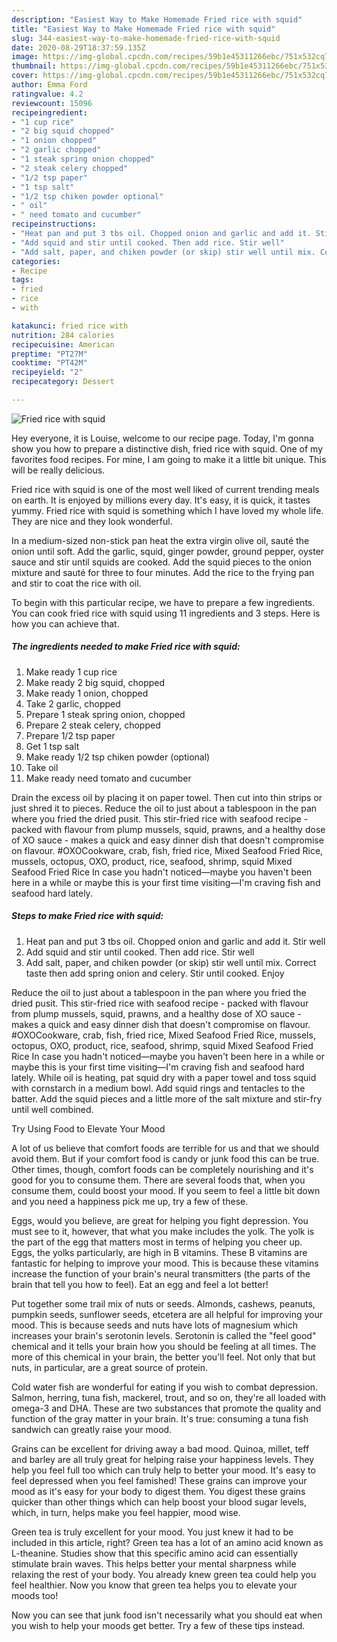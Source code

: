 ```yaml
---
description: "Easiest Way to Make Homemade Fried rice with squid"
title: "Easiest Way to Make Homemade Fried rice with squid"
slug: 344-easiest-way-to-make-homemade-fried-rice-with-squid
date: 2020-08-29T18:37:59.135Z
image: https://img-global.cpcdn.com/recipes/59b1e45311266ebc/751x532cq70/fried-rice-with-squid-recipe-main-photo.jpg
thumbnail: https://img-global.cpcdn.com/recipes/59b1e45311266ebc/751x532cq70/fried-rice-with-squid-recipe-main-photo.jpg
cover: https://img-global.cpcdn.com/recipes/59b1e45311266ebc/751x532cq70/fried-rice-with-squid-recipe-main-photo.jpg
author: Emma Ford
ratingvalue: 4.2
reviewcount: 15096
recipeingredient:
- "1 cup rice"
- "2 big squid chopped"
- "1 onion chopped"
- "2 garlic chopped"
- "1 steak spring onion chopped"
- "2 steak celery chopped"
- "1/2 tsp paper"
- "1 tsp salt"
- "1/2 tsp chiken powder optional"
- " oil"
- " need tomato and cucumber"
recipeinstructions:
- "Heat pan and put 3 tbs oil. Chopped onion and garlic and add it. Stir well"
- "Add squid and stir until cooked. Then add rice. Stir well"
- "Add salt, paper, and chiken powder (or skip) stir well until mix. Correct taste then add spring onion and celery. Stir until cooked. Enjoy"
categories:
- Recipe
tags:
- fried
- rice
- with

katakunci: fried rice with 
nutrition: 284 calories
recipecuisine: American
preptime: "PT27M"
cooktime: "PT42M"
recipeyield: "2"
recipecategory: Dessert

---
```



![Fried rice with squid](https://img-global.cpcdn.com/recipes/59b1e45311266ebc/751x532cq70/fried-rice-with-squid-recipe-main-photo.jpg)

Hey everyone, it is Louise, welcome to our recipe page. Today, I'm gonna show you how to prepare a distinctive dish, fried rice with squid. One of my favorites food recipes. For mine, I am going to make it a little bit unique. This will be really delicious.

Fried rice with squid is one of the most well liked of current trending meals on earth. It is enjoyed by millions every day. It's easy, it is quick, it tastes yummy. Fried rice with squid is something which I have loved my whole life. They are nice and they look wonderful.

In a medium-sized non-stick pan heat the extra virgin olive oil, sauté the onion until soft. Add the garlic, squid, ginger powder, ground pepper, oyster sauce and stir until squids are cooked. Add the squid pieces to the onion mixture and sauté for three to four minutes. Add the rice to the frying pan and stir to coat the rice with oil.


To begin with this particular recipe, we have to prepare a few ingredients. You can cook fried rice with squid using 11 ingredients and 3 steps. Here is how you can achieve that.

<!--inarticleads1-->

##### The ingredients needed to make Fried rice with squid:

1. Make ready 1 cup rice
1. Make ready 2 big squid, chopped
1. Make ready 1 onion, chopped
1. Take 2 garlic, chopped
1. Prepare 1 steak spring onion, chopped
1. Prepare 2 steak celery, chopped
1. Prepare 1/2 tsp paper
1. Get 1 tsp salt
1. Make ready 1/2 tsp chiken powder (optional)
1. Take  oil
1. Make ready  need tomato and cucumber


Drain the excess oil by placing it on paper towel. Then cut into thin strips or just shred it to pieces. Reduce the oil to just about a tablespoon in the pan where you fried the dried pusit. This stir-fried rice with seafood recipe - packed with flavour from plump mussels, squid, prawns, and a healthy dose of XO sauce - makes a quick and easy dinner dish that doesn&#39;t compromise on flavour. #OXOCookware, crab, fish, fried rice, Mixed Seafood Fried Rice, mussels, octopus, OXO, product, rice, seafood, shrimp, squid Mixed Seafood Fried Rice In case you hadn&#39;t noticed—maybe you haven&#39;t been here in a while or maybe this is your first time visiting—I&#39;m craving fish and seafood hard lately. 

<!--inarticleads2-->

##### Steps to make Fried rice with squid:

1. Heat pan and put 3 tbs oil. Chopped onion and garlic and add it. Stir well
1. Add squid and stir until cooked. Then add rice. Stir well
1. Add salt, paper, and chiken powder (or skip) stir well until mix. Correct taste then add spring onion and celery. Stir until cooked. Enjoy


Reduce the oil to just about a tablespoon in the pan where you fried the dried pusit. This stir-fried rice with seafood recipe - packed with flavour from plump mussels, squid, prawns, and a healthy dose of XO sauce - makes a quick and easy dinner dish that doesn&#39;t compromise on flavour. #OXOCookware, crab, fish, fried rice, Mixed Seafood Fried Rice, mussels, octopus, OXO, product, rice, seafood, shrimp, squid Mixed Seafood Fried Rice In case you hadn&#39;t noticed—maybe you haven&#39;t been here in a while or maybe this is your first time visiting—I&#39;m craving fish and seafood hard lately. While oil is heating, pat squid dry with a paper towel and toss squid with cornstarch in a medium bowl. Add squid rings and tentacles to the batter. Add the squid pieces and a little more of the salt mixture and stir-fry until well combined. 

Try Using Food to Elevate Your Mood


A lot of us believe that comfort foods are terrible for us and that we should avoid them. But if your comfort food is candy or junk food this can be true. Other times, though, comfort foods can be completely nourishing and it's good for you to consume them. There are several foods that, when you consume them, could boost your mood. If you seem to feel a little bit down and you need a happiness pick me up, try a few of these.

Eggs, would you believe, are great for helping you fight depression. You must see to it, however, that what you make includes the yolk. The yolk is the part of the egg that matters most in terms of helping you cheer up. Eggs, the yolks particularly, are high in B vitamins. These B vitamins are fantastic for helping to improve your mood. This is because these vitamins increase the function of your brain's neural transmitters (the parts of the brain that tell you how to feel). Eat an egg and feel a lot better!

Put together some trail mix of nuts or seeds. Almonds, cashews, peanuts, pumpkin seeds, sunflower seeds, etcetera are all helpful for improving your mood. This is because seeds and nuts have lots of magnesium which increases your brain's serotonin levels. Serotonin is called the "feel good" chemical and it tells your brain how you should be feeling at all times. The more of this chemical in your brain, the better you'll feel. Not only that but nuts, in particular, are a great source of protein.

Cold water fish are wonderful for eating if you wish to combat depression. Salmon, herring, tuna fish, mackerel, trout, and so on, they're all loaded with omega-3 and DHA. These are two substances that promote the quality and function of the gray matter in your brain. It's true: consuming a tuna fish sandwich can greatly raise your mood. 

Grains can be excellent for driving away a bad mood. Quinoa, millet, teff and barley are all truly great for helping raise your happiness levels. They help you feel full too which can truly help to better your mood. It's easy to feel depressed when you feel famished! These grains can improve your mood as it's easy for your body to digest them. You digest these grains quicker than other things which can help boost your blood sugar levels, which, in turn, helps make you feel happier, mood wise.

Green tea is truly excellent for your mood. You just knew it had to be included in this article, right? Green tea has a lot of an amino acid known as L-theanine. Studies show that this specific amino acid can essentially stimulate brain waves. This helps better your mental sharpness while relaxing the rest of your body. You already knew green tea could help you feel healthier. Now you know that green tea helps you to elevate your moods too!

Now you can see that junk food isn't necessarily what you should eat when you wish to help your moods get better. Try  a few  of  these  tips  instead.

